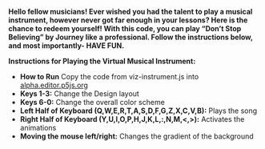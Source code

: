 **Hello fellow musicians! Ever wished you had the talent to play a musical instrument, however never got far enough in your lessons? Here is the chance to redeem yourself! With this code, you can play “Don’t Stop Believing” by Journey like a professional. Follow the instructions below, and most importantly- HAVE FUN.**

**Instructions for Playing the Virtual Musical Instrument:**
* **How to Run** Copy the code from viz-instrument.js into [alpha.editor.p5js.org](alpha.editor.p5js.org)
* **Keys 1-3:** Change the Design layout
* **Keys 6-0:** Change the overall color scheme
* **Left Half of Keyboard (Q,W,E,R,T,A,S,D,F,G,Z,X,C,V,B):** Plays the song
* **Right Half of Keyboard (Y,U,I,O,P,H,J,K,L,:,N,M,<,>):** Activates the animations
* **Moving the mouse left/right:** Changes the gradient of the background
